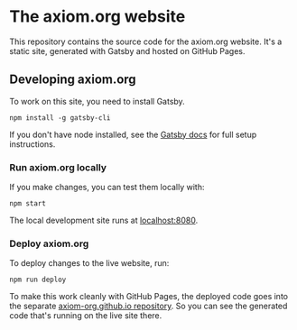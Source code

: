 # The axiom.org website

This repository contains the source code for the axiom.org website. It's a static site,
generated with Gatsby and hosted on GitHub Pages.

## Developing axiom.org

To work on this site, you need to install Gatsby. 

    npm install -g gatsby-cli

If you don't have node installed, see the [Gatsby docs](https://www.gatsbyjs.org/tutorial/part-zero/) for full setup instructions.

### Run axiom.org locally

If you make changes, you can test them locally with:

```
npm start
```

The local development site runs at [localhost:8080](http://localhost:8080).

### Deploy axiom.org

To deploy changes to the live website, run:

```
npm run deploy
```

To make this work cleanly with GitHub Pages, the deployed code goes into the separate [axiom-org.github.io repository](https://github.com/axiom-org/axiom-org.github.io). So you can see the generated code that's running on the live site there.
